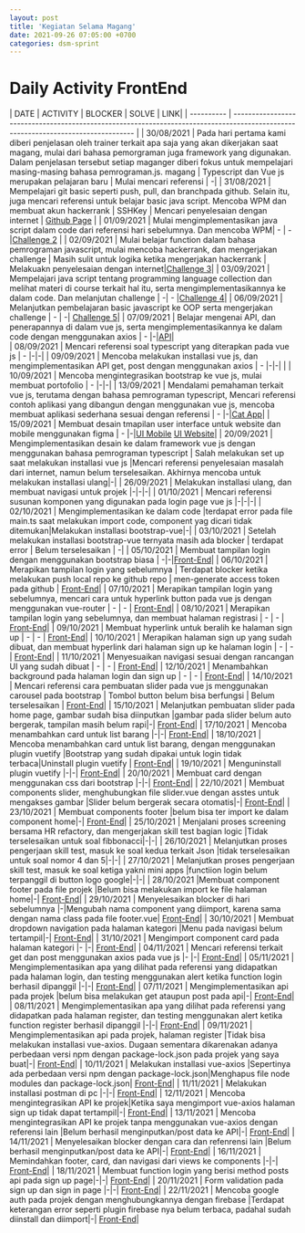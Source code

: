 ```yaml
---
layout: post
title: 'Kegiatan Selama Magang'
date: 2021-09-26 07:05:00 +0700
categories: dsm-sprint
---
```


# Daily Activity FrontEnd

| DATE       | ACTIVITY                                                                                                                          | BLOCKER                                                             | SOLVE | LINK|
| ---------- | --------------------------------------------------------------------------------------------------------------------------------- | 
| 30/08/2021 | Pada hari pertama kami diberi penjelasan oleh trainer terkait apa saja yang akan dikerjakan saat magang, mulai dari bahasa pemorgraman juga framework yang digunakan. Dalam penjelasan tersebut setiap maganger diberi fokus untuk mempelajari masing-masing bahasa pemrograman.js.       magang                                                                                                                   | Typescript dan Vue js merupakan pelajaran baru                                                                 | Mulai mencari referensi | -|
| 31/08/2021 | Mempelajari git basic seperti push, pull, dan branchpada github. Selain itu, juga mencari referensi untuk belajar basic java script. Mencoba WPM dan membuat akun hackerrank                                                                                                                                 | SSHKey | Mencari penyelesaian dengan internet | <a href="https://ditarossi.github.io/ ">Github Page</a> |
| 01/09/2021 | Mulai mengimplementasikan java script dalam code dari referensi hari sebelumnya. Dan mencoba WPM| -                             | -|<a href="https://github.com/ditarossi/challenge_day-two">Challenge 2</a> |
| 02/09/2021 | Mulai belajar function dalam bahasa pemrograman javascript, mulai mencoba hackerrank, dan mengerjakan challenge                | Masih sulit untuk logika ketika mengerjakan hackerrank           | Melakuakn penyelesaian dengan internet|<a href="https://github.com/ditarossi/challenge_day-three">Challenge 3</a>|
| 03/09/2021 | Mempelajari java script tentang programming language collection dan melihat materi di course terkait hal itu, serta mengimplementasikannya ke dalam code. Dan melanjutan challenge                            | -| -                                                 |<a href="https://github.com/ditarossi/challenge_day-four">Challenge 4</a>|
| 06/09/2021 | Melanjutkan pembelajaran basic javascript ke OOP serta mengerjakan challenge | -                                                                   | -| <a href="https://github.com/ditarossi/challenge_day-five">Challenge 5</a>|
| 07/09/2021 | Belajar mengenai API, dan penerapannya di dalam vue js, serta mengimplementasikannya ke dalam code dengan menggunakan axios | - |-|<a href="https://github.com/ditarossi/api-vue">API</a>|                                                                           
| 08/09/2021 | Mencari referensi soal typescript yang diterapkan pada vue js  | -                                                                   |-|-|
| 09/09/2021 | Mencoba melakukan installasi vue js, dan mengimplementasikan API get, post dengan menggunakan axios | -                      |-|-|                                             |
| 10/09/2021 | Mencoba mengintegrasikan bootstrap ke vue js, mulai membuat portofolio  | -                                                                   |-|-|
| 13/09/2021 | Mendalami pemahaman terkait vue js, terutama dengan bahasa pemrograman typescript, Mencari referensi contoh aplikasi yang dibangun dengan menggunakan vue js, mencoba membuat aplikasi sederhana sesuai dengan referensi | -          |-|<a href="https://github.com/ditarossi/cat-app-vue-typexcript">Cat App</a>|
| 15/09/2021 | Membuat desain tmapilan user interface untuk website dan mobile menggunakan figma | -          |-|<a href="https://www.figma.com/file/nhi9P4tYBLu5l8oorslkq1/MobileOnlineStore?node-id=0%3A1">UI Mobile</a> <a href="https://www.figma.com/file/04yaV10B40YQkDY6DgbB8I/OnlineStore">UI Website</a>|
| 20/09/2021 | Mengimplementasikan desain ke dalam framework vue js dengan menggunakan bahasa pemrograman typescript | Salah melakukan set up saat melakukan installasi vue js          |Mencari referensi penyelesaian masalah dari internet, namun belum terselesaikan. Akhirnya mencoba untuk melakukan installasi ulang|-|
| 26/09/2021 | Melakukan installasi ulang, dan membuat navigasi untuk projek |-|-|-|
| 01/10/2021 | Mencari referensi susunan komponen yang digunakan pada login page vue js |-|-|-|
| 02/10/2021 | Mengimplementasikan ke dalam code |terdapat error pada file main.ts saat melakukan import code, component yag dicari tidak ditemukan|Melakukan installasi bootstrap-vue|-|
| 03/10/2021 | Setelah melakukan installasi bootstrap-vue ternyata masih ada blocker | terdapat error | Belum terselesaikan | -|
| 05/10/2021 | Membuat tampilan login dengan menggunakan bootstrap biasa | -|-|<a href="https://github.com/ditarossi/Shoes-FrontEnd">Front-End</a>| 
| 06/10/2021 | Merapikan tampilan login yang sebelumnya | Terdapat blocker ketika melakukan push local repo ke github repo | men-generate access token pada github | <a href="https://github.com/ditarossi/Shoes-FrontEnd">Front-End</a>| 
| 07/10/2021 | Merapikan tampilan login yang sebelumnya, mencari cara untuk hyperlink button pada vue js dengan menggunakan vue-router | - | - | <a href="https://github.com/ditarossi/Shoes-FrontEnd">Front-End</a>| 
| 08/10/2021 | Merapikan tampilan login yang sebelumnya, dan membuat halaman registrasi | - | - | <a href="https://github.com/ditarossi/Shoes-FrontEnd">Front-End</a>|
| 09/10/2021 | Membuat hyperlink untuk beralih ke halaman sign up | - | - | <a href="https://github.com/ditarossi/Shoes-FrontEnd">Front-End</a>|
| 10/10/2021 | Merapikan halaman sign up yang sudah dibuat, dan membuat hyperlink dari halaman sign up ke halaman login | - | - | <a href="https://github.com/ditarossi/Shoes-FrontEnd">Front-End</a>| 
| 11/10/2021 | Menyesuaikan navigasi sesuai dengan rancangan UI yang sudah dibuat | - | - | <a href="https://github.com/ditarossi/Shoes-FrontEnd">Front-End</a>| 
| 12/10/2021 | Menambahkan background pada halaman login dan sign up | - | - | <a href="https://github.com/ditarossi/Shoes-FrontEnd">Front-End</a>|
| 14/10/2021 | Mencari referensi cara pembuatan slider pada vue js menggunakan carousel pada bootstrap | Tombol button belum bisa berfungsi | Belum terselesaikan | <a href="https://github.com/ditarossi/Shoes-FrontEnd">Front-End</a>| 
| 15/10/2021 | Melanjutkan pembuatan slider pada home page, gambar sudah bisa diinputkan |gambar pada slider belum auto bergerak, tampilan masih belum rapi|-| <a href="https://github.com/ditarossi/Shoes-FrontEnd">Front-End</a>| 
| 17/10/2021 | Mencoba menambahkan card untuk list barang |-|-| <a href="https://github.com/ditarossi/Shoes-FrontEnd">Front-End</a>|
| 18/10/2021 | Mencoba menambahkan card untuk list barang, dengan menggunakan plugin vuetify |Bootstrap yang sudah dipakai untuk login tidak terbaca|Uninstall plugin vuetify | <a href="https://github.com/ditarossi/Shoes-FrontEnd">Front-End</a>|
| 19/10/2021 | Menguninstall plugin vuetify |-|-| <a href="https://github.com/ditarossi/Shoes-FrontEnd">Front-End</a>|
| 20/10/2021 | Membuat card dengan menggunakan css dari bootstrap |-|-| <a href="https://github.com/ditarossi/Shoes-FrontEnd">Front-End</a>|
| 22/10/2021 | Membuat components slider, menghubungkan file slider.vue dengan asstes untuk mengakses gambar |Slider belum bergerak secara otomatis|-| <a href="https://github.com/ditarossi/Shoes-FrontEnd">Front-End</a>|
| 23/10/2021 | Membuat components footer |belum bisa ter import ke dalam component home|-| <a href="https://github.com/ditarossi/Shoes-FrontEnd">Front-End</a>|
| 25/10/2021 | Menjalani proses screening bersama HR refactory, dan mengerjakan skill test bagian logic |Tidak terselesaikan untuk soal fibbonacci|-|-|
| 26/10/2021 | Melanjutkan proses pengerjaan skill test, masuk ke soal kedua terkait Json |tidak terselesaikan untuk soal nomor 4 dan 5|-|-|
| 27/10/2021 | Melanjutkan proses pengerjaan skill test, masuk ke soal ketiga yakni mini apps |functiion login belum terpanggil di button logo google|-|-|
| 28/10/2021 |Membuat component footer pada file projek |Belum bisa melakukan import ke file halaman home|-| <a href="https://github.com/ditarossi/Shoes-FrontEnd">Front-End</a>|
| 29/10/2021 | Menyelesaikan blocker di hari sebelumnya |-|Mengubah nama component yang diimport, karena sama dengan nama class pada file footer.vue| <a href="https://github.com/ditarossi/Shoes-FrontEnd">Front-End</a>|
| 30/10/2021 | Membuat dropdown navigation pada halaman kategori |Menu pada navigasi belum tertampil|-| <a href="https://github.com/ditarossi/Shoes-FrontEnd">Front-End</a>|
| 31/10/2021 | Mengimport component card pada halaman kategori |- |-| <a href="https://github.com/ditarossi/Shoes-FrontEnd">Front-End</a>|
| 04/11/2021 | Mencari referensi terkait get dan post menggunakan axios pada vue js |- |-| <a href="https://github.com/ditarossi/Shoes-FrontEnd">Front-End</a>|
| 05/11/2021 | Mengimplementasikan apa yang dilihat pada referensi yang didapatkan pada halaman login, dan testing menggunakan alert ketika function login berhasil dipanggil |-|-| <a href="https://github.com/ditarossi/Shoes-FrontEnd">Front-End</a>|
| 07/11/2021 | Mengimplementasikan api pada projek |belum bisa melakukan get ataupun post pada api|-| <a href="https://github.com/ditarossi/Shoes-FrontEnd">Front-End</a>|
| 08/11/2021 | Mengimplementasikan apa yang dilihat pada referensi yang didapatkan pada halaman register, dan testing menggunakan alert ketika function register berhasil dipanggil |-|-| <a href="https://github.com/ditarossi/Shoes-FrontEnd">Front-End</a>|
| 09/11/2021 | Mengimplementasikan api pada projek, halaman register |Tidak bisa melakukan installasi vue-axios. Dugaan sementara dikarenakan adanya perbedaan versi npm dengan package-lock.json pada projek yang saya buat|-| <a href="https://github.com/ditarossi/Shoes-FrontEnd">Front-End</a>|
| 10/11/2021 | Melakukan installasi vue-axios |Sepertinya ada perbedaan versi npm dengan package-lock.json|Menghapus file node modules dan package-lock.json| <a href="https://github.com/ditarossi/Shoes-FrontEnd">Front-End</a>|
| 11/11/2021 | Melakukan installasi postman di pc |-|-| <a href="https://github.com/ditarossi/Shoes-FrontEnd">Front-End</a>|
| 12/11/2021 | Mencoba mengintegrasikan API ke projek|Ketika saya mengimport vue-axios halaman sign up tidak dapat tertampil|-| <a href="https://github.com/ditarossi/Shoes-FrontEnd">Front-End</a>|
| 13/11/2021 | Mencoba mengintegrasikan API ke projek tanpa menggunakan vue-axios dengan referensi lain |Belum berhasil menginputkan/post data ke API|-| <a href="https://github.com/ditarossi/Shoes-FrontEnd">Front-End</a>|
| 14/11/2021 | Menyelesaikan blocker dengan cara dan refenrensi lain |Belum berhasil menginputkan/post data ke API|-| <a href="https://github.com/ditarossi/Shoes-FrontEnd">Front-End</a>|
| 16/11/2021 | Memindahkan footer, card, dan navigasi dari views ke components |-|-| <a href="https://github.com/ditarossi/Shoes-FrontEnd">Front-End</a>|
| 18/11/2021 | Membuat function login yang berisi method posts api pada sign up page|-|-| <a href="https://github.com/ditarossi/Shoes-FrontEnd">Front-End</a>|
| 20/11/2021 | Form validation pada sign up dan sign in page |-|-| <a href="https://github.com/ditarossi/Shoes-FrontEnd">Front-End</a>|
| 22/11/2021 | Mencoba google auth pada projek dengan menghubungkannya dengan firebase |Terdapat keterangan error seperti plugin firebase nya belum terbaca, padahal sudah diinstall dan diimport|-| <a href="https://github.com/ditarossi/Shoes-FrontEnd">Front-End</a>|

